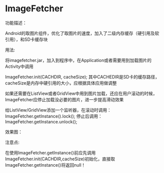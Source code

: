 ImageFetcher
============

功能描述：

Android的取图片组件，优化了取图片的速度，加入了二级内存缓存（硬引用及软引用），和SD卡缓存块

用法:

将imagefetcher.jar，加入到程序中，在Application或者需要用到加载图片的Activity中调用

ImageFetcher.init(CACHDIR, cacheSize); 其中CACHEDIR是SD卡的缓存路径，cacheSize是内存中硬引用的大小，应根据具体应用做调整

如果还需要在ListView或者GridView中用到图片加载，还应在用户滚动的时候，ImageFetcher应停止加载没必要的图片，进一步提高滑动效果

给ListView/GridView添加一个监听器，在滚动时调用：ImageFetcher.getInstance().lock(); 停止后调用：ImageFetcher.getInstance.unlock();

效果图：

注意点:

在使用ImageFetcher.getInstance()前应先调用ImageFetcher.init(CACHDIR,cacheSize)初始化，直接取ImageFetcher.getInstance()将返回null！





